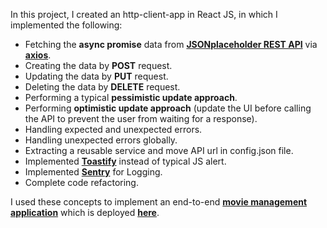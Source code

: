 In this project, I created an http-client-app in React JS, in which I implemented the following:
- Fetching the **async promise** data from **[JSONplaceholder REST API](https://jsonplaceholder.typicode.com/)** via **[axios](https://www.npmjs.com/package/axios)**.
- Creating the data by **POST** request.
- Updating the data by **PUT** request.
- Deleting the data by **DELETE** request.
- Performing a typical **pessimistic update approach**.
- Performing **optimistic update approach** (update the UI before calling the API to prevent the user from waiting for a response).
- Handling expected and unexpected errors.
- Handling unexpected errors globally.
- Extracting a reusable service and move API url in config.json file.
- Implemented **[Toastify](https://www.npmjs.com/package/toastify-js)** instead of typical JS alert.
- Implemented **[Sentry](https://www.npmjs.com/package/@sentry/browser)** for Logging.
- Complete code refactoring.
 
I used these concepts to implement an end-to-end **[movie management application](https://github.com/Ubaid45/Mastering_ReactJS.git)** which is deployed **[here](https://desolate-headland-28492.herokuapp.com/movies)**.
